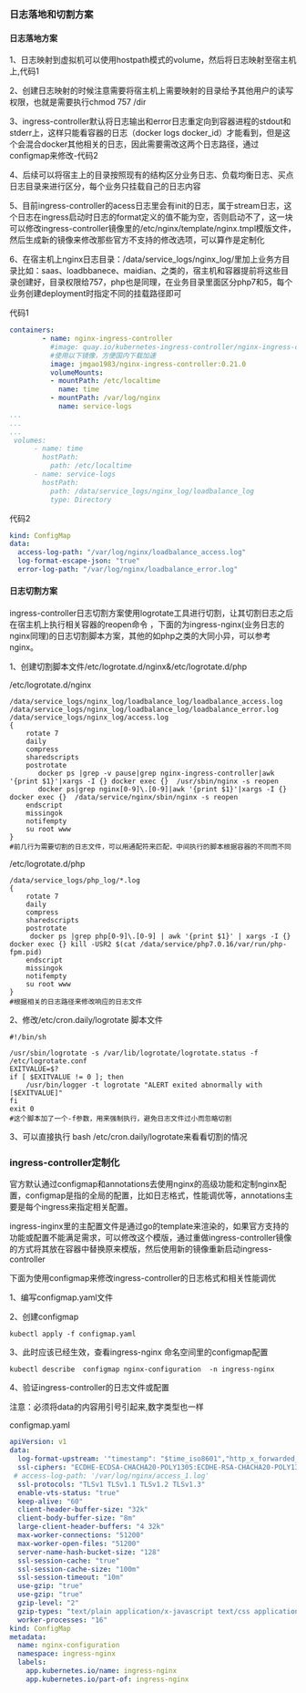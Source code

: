 ### 日志落地和切割方案

#### 日志落地方案

1、日志映射到虚拟机可以使用hostpath模式的volume，然后将日志映射至宿主机上,代码1 

2、创建日志映射的时候注意需要将宿主机上需要映射的目录给予其他用户的读写权限，也就是需要执行chmod 757 /dir 

3、ingress-controller默认将日志输出和error日志重定向到容器进程的stdout和stderr上，这样只能看容器的日志（docker logs docker_id）才能看到，但是这个会混合docker其他相关的日志，因此需要需改这两个日志路径，通过configmap来修改-代码2 

4、后续可以将宿主上的目录按照现有的结构区分业务日志、负载均衡日志、买点日志目录来进行区分，每个业务只挂载自己的日志内容 

5、目前ingress-controller的acess日志里会有init的日志，属于stream日志，这个日志在ingress启动时日志的format定义的值不能为空，否则启动不了，这一块可以修改ingress-controller镜像里的/etc/nginx/template/nginx.tmpl模版文件，然后生成新的镜像来修改那些官方不支持的修改选项，可以算作是定制化 

6、在宿主机上nginx日志目录：/data/service_logs/nginx_log/里加上业务方目录比如：saas、loadbbanece、maidian、之类的，宿主机和容器提前将这些目录创建好，目录权限给757，php也是同理，在业务目录里面区分php7和5，每个业务创建deployment时指定不同的挂载路径即可 

代码1

```yaml
containers:
        - name: nginx-ingress-controller
          #image: quay.io/kubernetes-ingress-controller/nginx-ingress-controller:0.21.0
          #使用以下镜像，方便国内下载加速
          image: jmgao1983/nginx-ingress-controller:0.21.0
          volumeMounts:
          - mountPath: /etc/localtime
            name: time
          - mountPath: /var/log/nginx
            name: service-logs
...
...
...
 volumes:
      - name: time
        hostPath:
          path: /etc/localtime
      - name: service-logs
        hostPath:
          path: /data/service_logs/nginx_log/loadbalance_log
          type: Directory


```

代码2

```yaml
kind: ConfigMap
data:
  access-log-path: "/var/log/nginx/loadbalance_access.log"
  log-format-escape-json: "true"
  error-log-path: "/var/log/nginx/loadbalance_error.log"

```



#### 日志切割方案

ingress-controller日志切割方案使用logrotate工具进行切割，让其切割日志之后在宿主机上执行相关容器的reopen命令 ，下面的为ingress-nginx(业务日志的nginx同理)的日志切割脚本方案，其他的如php之类的大同小异，可以参考nginx。

1、创建切割脚本文件/etc/logrotate.d/nginx&/etc/logrotate.d/php

/etc/logrotate.d/nginx

```
/data/service_logs/nginx_log/loadbalance_log/loadbalance_access.log
/data/service_logs/nginx_log/loadbalance_log/loadbalance_error.log
/data/service_logs/nginx_log/access.log
{
    rotate 7
    daily
    compress
    sharedscripts
    postrotate
       docker ps |grep -v pause|grep nginx-ingress-controller|awk '{print $1}'|xargs -I {} docker exec {}  /usr/sbin/nginx -s reopen
       docker ps|grep nginx[0-9]\.[0-9]|awk '{print $1}'|xargs -I {} docker exec {}  /data/service/nginx/sbin/nginx -s reopen
    endscript
    missingok
    notifempty
    su root www
}
#前几行为需要切割的日志文件，可以用通配符来匹配，中间执行的脚本根据容器的不同而不同

```

/etc/logrotate.d/php

```
/data/service_logs/php_log/*.log
{
    rotate 7
    daily
    compress
    sharedscripts
    postrotate
     docker ps |grep php[0-9]\.[0-9] | awk '{print $1}' | xargs -I {} docker exec {} kill -USR2 $(cat /data/service/php7.0.16/var/run/php-fpm.pid)
    endscript
    missingok
    notifempty
    su root www
}
#根据相关的日志路径来修改响应的日志文件

```



2、修改/etc/cron.daily/logrotate 脚本文件

```shell
#!/bin/sh

/usr/sbin/logrotate -s /var/lib/logrotate/logrotate.status -f  /etc/logrotate.conf
EXITVALUE=$?
if [ $EXITVALUE != 0 ]; then
    /usr/bin/logger -t logrotate "ALERT exited abnormally with [$EXITVALUE]"
fi
exit 0
#这个脚本加了一个-f参数，用来强制执行，避免日志文件过小而忽略切割

```



3、可以直接执行 bash /etc/cron.daily/logrotate来看看切割的情况



### ingress-controller定制化

   官方默认通过configmap和annotations去使用nginx的高级功能和定制nginx配置，configmap是指的全局的配置，比如日志格式，性能调优等，annotations主要是每个ingress来指定相关配置。

ingress-inginx里的主配置文件是通过go的template来渲染的，如果官方支持的功能或配置不能满足需求，可以修改这个模版，通过重做ingress-controller镜像的方式将其放在容器中替换原来模版，然后使用新的镜像重新启动ingress-controller

下面为使用configmap来修改ingress-controller的日志格式和相关性能调优

1、编写configmap.yaml文件

2、创建configmap

```shell
kubectl apply -f configmap.yaml

```

3、此时应该已经生效，查看ingress-nginx 命名空间里的configmap配置

```shell
kubectl describe  configmap nginx-configuration  -n ingress-nginx

```

4、验证ingress-controller的日志文件或配置

注意：必须将data的内容用引号引起来,数字类型也一样

configmap.yaml

```yaml
apiVersion: v1
data:
  log-format-upstream: '"timestamp": "$time_iso8601","http_x_forwarded_for": "$http_x_forwarded_for","remote_addr": "$remote_addr","remote_user": "$remote_user","domain": "$host","server_addr": "$server_addr","http_referer": "$http_referer","request_method": "$request_method","request_uri": "$request_uri","http_version": "$server_protocol","request_time": "$request_time","upstream_response_time": "$upstream_response_time","status": "$status","body_bytes_sent": "$body_bytes_sent","http_user_agent": "$http_user_agent"'
  ssl-ciphers: "ECDHE-ECDSA-CHACHA20-POLY1305:ECDHE-RSA-CHACHA20-POLY1305:ECDHE-ECDSA-AES128-GCM-SHA256:ECDHE-RSA-AES128-GCM-SHA256:ECDHE-ECDSA-AES256-GCM-SHA384:ECDHE-RSA-AES256-GCM-SHA384:DHE-RSA-AES128-GCM-SHA256:DHE-RSA-AES256-GCM-SHA384:ECDHE-ECDSA-AES128-SHA256:ECDHE-RSA-AES128-SHA256:ECDHE-ECDSA-AES128-SHA:ECDHE-RSA-AES256-SHA384:ECDHE-RSA-AES128-SHA:ECDHE-ECDSA-AES256-SHA384:ECDHE-ECDSA-AES256-SHA:ECDHE-RSA-AES256-SHA:DHE-RSA-AES128-SHA256:DHE-RSA-AES128-SHA:DHE-RSA-AES256-SHA256:DHE-RSA-AES256-SHA:ECDHE-ECDSA-DES-CBC3-SHA:ECDHE-RSA-DES-CBC3-SHA:EDH-RSA-DES-CBC3-SHA:AES128-GCM-SHA256:AES256-GCM-SHA384:AES128-SHA256:AES256-SHA256:AES128-SHA:AES256-SHA:DES-CBC3-SHA:!DSS"
 # access-log-path: '/var/log/nginx/access_1.log'
  ssl-protocols: "TLSv1 TLSv1.1 TLSv1.2 TLSv1.3"
  enable-vts-status: "true"
  keep-alive: "60"
  client-header-buffer-size: "32k"
  client-body-buffer-size: "8m"
  large-client-header-buffers: "4 32k"
  max-worker-connections: "51200"
  max-worker-open-files: "51200"
  server-name-hash-bucket-size: "128"
  ssl-session-cache: "true"
  ssl-session-cache-size: "100m"
  ssl-session-timeout: "10m"
  use-gzip: "true"
  use-gzip: "true"
  gzip-level: "2"
  gzip-types: "text/plain application/x-javascript text/css application/xml"
  worker-processes: "16"
kind: ConfigMap
metadata:
  name: nginx-configuration
  namespace: ingress-nginx
  labels:
    app.kubernetes.io/name: ingress-nginx
    app.kubernetes.io/part-of: ingress-nginx


```

